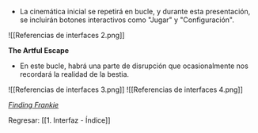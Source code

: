 
+ La cinemática inicial se repetirá en bucle, y durante esta presentación, se incluirán botones interactivos como "Jugar" y "Configuración".

![[Referencias de interfaces 2.png]]

**The Artful Escape**

+ En este bucle, habrá una parte de disrupción que ocasionalmente nos recordará la realidad de la bestia.

![[Referencias de interfaces 3.png]]
![[Referencias de interfaces 4.png]]

[*Finding Frankie*](https://www.youtube.com/watch?v=WEIzHD_nI8c&ab_channel=FindingFrankie)


Regresar: [[1. Interfaz - Índice]]